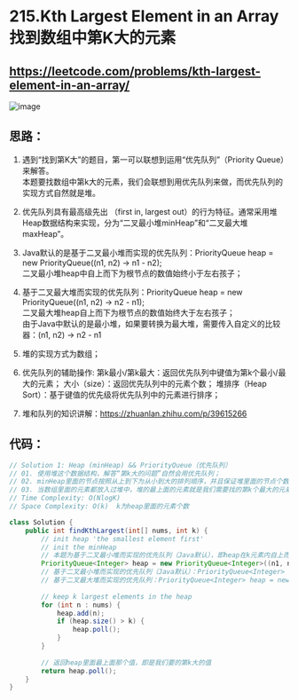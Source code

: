 215.Kth Largest Element in an Array    找到数组中第K大的元素
=====
https://leetcode.com/problems/kth-largest-element-in-an-array/
---

![image](https://user-images.githubusercontent.com/91653378/137670856-2da6ae4e-fc8a-405f-9ce0-bc045ad8f67d.png)

思路：
---
1. 遇到“找到第K大”的题目，第一可以联想到运用“优先队列”（Priority Queue）来解答。<br>
   本题要找数组中第k大的元素，我们会联想到用优先队列来做，而优先队列的实现方式自然就是堆。

2. 优先队列具有最高级先出 （first in, largest out）的行为特征。通常采用堆Heap数据结构来实现，分为“二叉最小堆minHeap”和“二叉最大堆maxHeap”。<br>

3. Java默认的是基于二叉最小堆而实现的优先队列：PriorityQueue<Integer> heap = new PriorityQueue<Integer>((n1, n2) -> n1 - n2); <br>
二叉最小堆heap中自上而下为根节点的数值始终小于左右孩子；<br>

4. 基于二叉最大堆而实现的优先队列：PriorityQueue<Integer> heap = new PriorityQueue<Integer>((n1, n2) -> n2 - n1);<br>
二叉最大堆heap自上而下为根节点的数值始终大于左右孩子；<br>
由于Java中默认的是最小堆，如果要转换为最大堆，需要传入自定义的比较器：(n1, n2) -> n2 - n1

5. 堆的实现方式为数组；<br>

6. 优先队列的辅助操作:
第k最小/第k最大：返回优先队列中键值为第k个最小/最大的元素；
大小（size）：返回优先队列中的元素个数；
堆排序（Heap Sort）：基于键值的优先级将优先队列中的元素进行排序；<br>

7. 堆和队列的知识讲解：https://zhuanlan.zhihu.com/p/39615266

代码：
---------
````Java
// Solution 1: Heap (minHeap) && PriorityQueue（优先队列）
// 01. 使用堆这个数据结构，解答“第k大的问题”自然会用优先队列；
// 02. minHeap里面的节点按照从上到下为从小到大的排列顺序，并且保证堆里面的节点个数始终等于k，当大于时就pop多余节点出去；
// 03. 当数组里面的元素都放入过堆中，堆的最上面的元素就是我们需要找的第k个最大的元素，堆的最下面的元素就是最大的元素；
// Time Complexity: O(NlogK)
// Space Complexity: O(k)  k为heap里面的元素个数

class Solution {
    public int findKthLargest(int[] nums, int k) {
        // init heap 'the smallest element first'
        // init the minHeap
        // 本题为基于二叉最小堆而实现的优先队列（Java默认），即heap在k元素内自上而下为小到大；
        PriorityQueue<Integer> heap = new PriorityQueue<Integer>((n1, n2) -> n1 - n2);
        // 基于二叉最小堆而实现的优先队列（Java默认）：PriorityQueue<Integer> heap = new PriorityQueue<Integer>((n1, n2) -> n1 - n2);
        // 基于二叉最大堆而实现的优先队列：PriorityQueue<Integer> heap = new PriorityQueue<Integer>((n1, n2) -> n2 - n1);
        
        // keep k largest elements in the heap
        for (int n : nums) {
            heap.add(n);
            if (heap.size() > k) {
                heap.poll();
            }
        }
        
        // 返回heap里面最上面那个值，即是我们要的第k大的值
        return heap.poll();
    }
}
````
  
